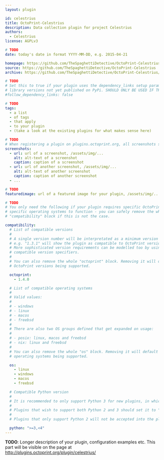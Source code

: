 ```yaml
---
layout: plugin

id: celestrius
title: OctoPrint-Celestrius
description: Data collection plugin for project Celestrius
authors:
  - Celestrius
license: AGPLv3

# TODO
date: today's date in format YYYY-MM-DD, e.g. 2015-04-21

homepage: https://github.com/TheSpaghettiDetective/OctoPrint-Celestrius
source: https://github.com/TheSpaghettiDetective/OctoPrint-Celestrius
archive: https://github.com/TheSpaghettiDetective/OctoPrint-Celestrius/archive/main.zip

# TODO
# Set this to true if your plugin uses the dependency_links setup parameter to include
# library versions not yet published on PyPi. SHOULD ONLY BE USED IF THERE IS NO OTHER OPTION!
#follow_dependency_links: false

# TODO
tags:
  - a list
  - of tags
  - that apply
  - to your plugin
  - (take a look at the existing plugins for what makes sense here)

# TODO
# When registering a plugin on plugins.octoprint.org, all screenshots should be uploaded not linked from external sites.
screenshots:
  - url: url of a screenshot, /assets/img/...
    alt: alt-text of a screenshot
    caption: caption of a screenshot
  - url: url of another screenshot, /assets/img/...
    alt: alt-text of another screenshot
    caption: caption of another screenshot
  - ...

# TODO
featuredimage: url of a featured image for your plugin, /assets/img/...

# TODO
# You only need the following if your plugin requires specific OctoPrint versions or
# specific operating systems to function - you can safely remove the whole
# "compatibility" block if this is not the case.

compatibility:
  # List of compatible versions
  #
  # A single version number will be interpretated as a minimum version requirement,
  # e.g. "1.3.1" will show the plugin as compatible to OctoPrint versions 1.3.1 and up.
  # More sophisticated version requirements can be modelled too by using PEP440
  # compatible version specifiers.
  #
  # You can also remove the whole "octoprint" block. Removing it will default to all
  # OctoPrint versions being supported.

  octoprint:
    - 1.4.0

  # List of compatible operating systems
  #
  # Valid values:
  #
  # - windows
  # - linux
  # - macos
  # - freebsd
  #
  # There are also two OS groups defined that get expanded on usage:
  #
  # - posix: linux, macos and freebsd
  # - nix: linux and freebsd
  #
  # You can also remove the whole "os" block. Removing it will default to all
  # operating systems being supported.

  os:
    - linux
    - windows
    - macos
    - freebsd

  # Compatible Python version
  #
  # It is recommended to only support Python 3 for new plugins, in which case this should be ">=3,<4"
  #
  # Plugins that wish to support both Python 2 and 3 should set it to ">=2.7,<4".
  #
  # Plugins that only support Python 2 will not be accepted into the plugin repository.

  python: ">=3,<4"
---
```


**TODO**: Longer description of your plugin, configuration examples etc. This part will be visible on the page at
http://plugins.octoprint.org/plugin/celestrius/

